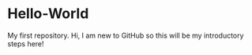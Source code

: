 # Hello-World
My first repository.
Hi, I am new to GitHub so this will be my introductory steps here!
